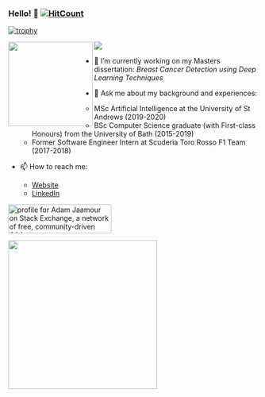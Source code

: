### Hello! 🖖  [![HitCount](http://hits.dwyl.com/Adamouization/Adamouization.svg)](http://hits.dwyl.com/Adamouization/Adamouization)

[![trophy](https://github-profile-trophy.vercel.app/?username=Adamouization&column=7)](https://github.com/ryo-ma/github-profile-trophy)

<div>
  <img height="170" align="left" src="https://github-readme-stats.vercel.app/api?username=Adamouization&count_private=true&include_all_commits=true" />
  <img src="https://github-readme-stats.vercel.app/api/top-langs/?username=Adamouization&layout=compact" />
</div>

- 🔭 I’m currently working on my Masters dissertation: *Breast Cancer Detection using Deep Learning Techniques*

- 💬 Ask me about my background and experiences:
  - MSc Artificial Intelligence at the University of St Andrews (2019-2020)
  - BSc Computer Science graduate (with First-class Honours) from the University of Bath (2015-2019)
  - Former Software Engineer Intern at Scuderia Toro Rosso F1 Team (2017-2018)
  
- 📫 How to reach me:
  - [Website](http://www.adam.jaamour.com/)
  - [LinkedIn](https://www.linkedin.com/in/adamjaamour/)
  


<a href="https://stackexchange.com/users/7368221">
<img src="https://stackexchange.com/users/flair/7368221.png" width="208" height="58" alt="profile for Adam Jaamour on Stack Exchange, a network of free, community-driven Q&amp;A sites" title="profile for Adam Jaamour on Stack Exchange, a network of free, community-driven Q&amp;A sites">
</a>

<a href="https://www.linkedin.com/in/adamjaamour/"><img src="https://i.postimg.cc/02G7J2fV/Screenshot-2020-07-18-at-12-05-18.png" width="300"></a>

<!--
**Adamouization/Adamouization** is a ✨ _special_ ✨ repository because its `README.md` (this file) appears on your GitHub profile.

Here are some ideas to get you started:

- 🔭 I’m currently working on ...
- 🌱 I’m currently learning ...
- 👯 I’m looking to collaborate on ...
- 🤔 I’m looking for help with ...
- 💬 Ask me about ...
- 📫 How to reach me: ...
- 😄 Pronouns: ...
- ⚡ Fun fact: ...
-->
